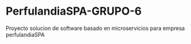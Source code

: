 # PerfulandiaSPA-GRUPO-6
Proyecto solucion de software basado en microservicios para empresa perfulandiaSPA
